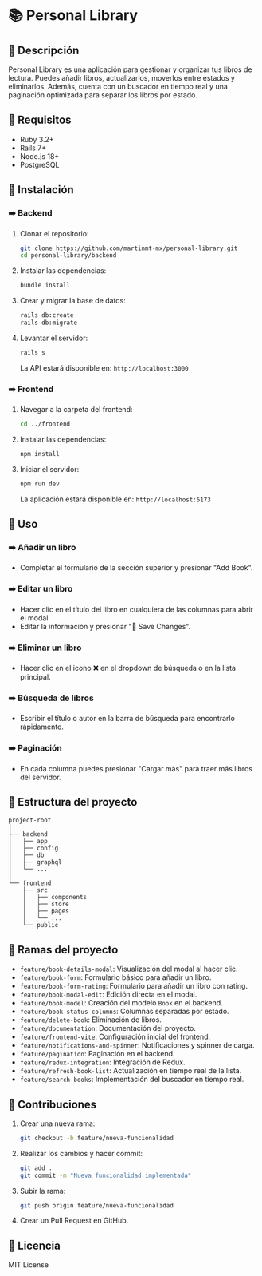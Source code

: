 # 📚 Personal Library

## 🔹 Descripción

Personal Library es una aplicación para gestionar y organizar tus libros de lectura. Puedes añadir libros, actualizarlos, moverlos entre estados y eliminarlos. Además, cuenta con un buscador en tiempo real y una paginación optimizada para separar los libros por estado.

## 🔹 Requisitos

* Ruby 3.2+
* Rails 7+
* Node.js 18+
* PostgreSQL

## 🔹 Instalación

### ➡️ Backend

1. Clonar el repositorio:

   ```bash
   git clone https://github.com/martinmt-mx/personal-library.git
   cd personal-library/backend
   ```

2. Instalar las dependencias:

   ```bash
   bundle install
   ```

3. Crear y migrar la base de datos:

   ```bash
   rails db:create
   rails db:migrate
   ```

4. Levantar el servidor:

   ```bash
   rails s
   ```

   La API estará disponible en: `http://localhost:3000`

### ➡️ Frontend

1. Navegar a la carpeta del frontend:

   ```bash
   cd ../frontend
   ```

2. Instalar las dependencias:

   ```bash
   npm install
   ```

3. Iniciar el servidor:

   ```bash
   npm run dev
   ```

   La aplicación estará disponible en: `http://localhost:5173`

## 🔹 Uso

### ➡️ Añadir un libro

* Completar el formulario de la sección superior y presionar "Add Book".

### ➡️ Editar un libro

* Hacer clic en el título del libro en cualquiera de las columnas para abrir el modal.
* Editar la información y presionar "💾 Save Changes".

### ➡️ Eliminar un libro

* Hacer clic en el icono ❌ en el dropdown de búsqueda o en la lista principal.

### ➡️ Búsqueda de libros

* Escribir el título o autor en la barra de búsqueda para encontrarlo rápidamente.

### ➡️ Paginación

* En cada columna puedes presionar "Cargar más" para traer más libros del servidor.

## 🔹 Estructura del proyecto

```
project-root
│
├── backend
│   ├── app
│   ├── config
│   ├── db
│   ├── graphql
│   └── ...
│
└── frontend
    ├── src
    │   ├── components
    │   ├── store
    │   ├── pages
    │   └── ...
    └── public
```

## 🔹 Ramas del proyecto

* `feature/book-details-modal`: Visualización del modal al hacer clic.
* `feature/book-form`: Formulario básico para añadir un libro.
* `feature/book-form-rating`: Formulario para añadir un libro con rating.
* `feature/book-modal-edit`: Edición directa en el modal.
* `feature/book-model`: Creación del modelo `Book` en el backend.
* `feature/book-status-columns`: Columnas separadas por estado.
* `feature/delete-book`: Eliminación de libros.
* `feature/documentation`: Documentación del proyecto.
* `feature/frontend-vite`: Configuración inicial del frontend.
* `feature/notifications-and-spinner`: Notificaciones y spinner de carga.
* `feature/pagination`: Paginación en el backend.
* `feature/redux-integration`: Integración de Redux.
* `feature/refresh-book-list`: Actualización en tiempo real de la lista.
* `feature/search-books`: Implementación del buscador en tiempo real.

## 🔹 Contribuciones

1. Crear una nueva rama:

   ```bash
   git checkout -b feature/nueva-funcionalidad
   ```
2. Realizar los cambios y hacer commit:

   ```bash
   git add .
   git commit -m "Nueva funcionalidad implementada"
   ```
3. Subir la rama:

   ```bash
   git push origin feature/nueva-funcionalidad
   ```
4. Crear un Pull Request en GitHub.

## 🔹 Licencia

MIT License
